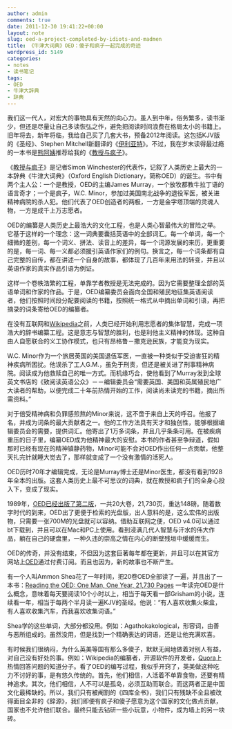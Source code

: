 ```yaml
---
author: admin
comments: true
date: 2011-12-30 19:41:22+00:00
layout: note
slug: oed-a-project-completed-by-idiots-and-madmen
title: 《牛津大词典》OED：傻子和疯子一起完成的奇迹
wordpress_id: 5149
categories:
- notes
- 读书笔记
tags:
- OED
- 牛津大辞典
- 辞典
---
```


我们这一代人，对宏大的事物具有天然的向心力。虽人到中年，俗务繁多，读书渐少，但还是尽量让自己多读恢弘之作，避免把阅读时间浪费在格局太小的书籍上。旧年将去，新年将临，我给自己买了几套大书，预备2012年阅读。这包括KJV版的《圣经》、Stephen Mitchell新翻译的《[伊利亚特](http://www.amazon.cn/The-Iliad-Homer/dp/1439163375/ref=sr_1_17?ie=UTF8&qid=1325304861&sr=8-17)》。不过，我在岁末读得最过瘾的一本书是[熊阿姨](http://www.auntbear.com/)推荐给我的《[教授与疯子](http://www.amazon.cn/教授与疯子-西蒙·温切斯特/dp/B002LIS1F0/ref=sr_1_1?ie=UTF8&qid=1325273639&sr=8-1)》。





《[教授与疯子](http://www.amazon.cn/教授与疯子-西蒙·温切斯特/dp/B002LIS1F0/ref=sr_1_1?ie=UTF8&qid=1325273639&sr=8-1)》是记者Simon Winchester的代表作，记叙了人类历史上最大的一本辞典《牛津大词典》（Oxford English Dictionary，简称OED）的诞生。书中有两个主人公：一个是教授，OED的主编James Murray，一个放牧都教牛拉丁语的语言奇才；一个是疯子，W.C. Minor，参加过美国南北战争的退役军医，被关进精神病院的杀人犯。他们代表了OED创造者的两极，一方是金字塔顶端的灵魂人物，一方是成千上万志愿者。





OED的编纂是人类历史上最浩大的文化工程，也是人类心智最伟大的冒险之举。它基于这样的一个理念：这一词典要囊括英语中的全部词汇。每一个单词，每一个细微的差别，每一个词义、拼法、读音上的差异，每一个词源发展的来历，更重要的是，每一词、每一义都必须援引英语作家们的例句。换言之，每一个词条都有自己完整的自传，都在讲述一个自身的故事，都体现了几百年来用法的转变，并且以英语作家的真实作品引语为例证。





这样一个卷帙浩繁的工程，单靠学者教授是无法完成的。因为它需要整理全部的英语单词和作家的作品。于是，OED编纂委员会面向全国和殖民地征集英语阅读者，他们按照时间段分配要阅读的书籍，按照统一格式从中摘出单词和引语，再把摘录的词条寄给OED的编纂者。





在没有互联网和[Wikipedia](http://www.wikipedia.org/)之前，人类已经开始利用志愿者的集体智慧，完成一项浩大的辞书编纂工程。这是意志与智慧的胜利，也是利他主义精神的体现。这种自由人自愿联合的义工协作模式，也只有昂格鲁－撒克逊民族，才能变为现实。





W.C. Minor作为一个旅居英国的美国退伍军医，一直被一种类似于受迫害狂的精神疾病所困扰。他误杀了工人G.M.，虽免于刑责，但还是被关进了刑事精神病院。阅读成为他救赎自己的唯一方式。而机缘巧合，使他看到了Murray发到全球英文书店的《致阅读英语公众》－－编辑委员会“需要英国、美国和英属殖民地广大读者的帮助，以便完成二十年前热情开始的工作，阅读尚未读完的书籍，摘出所需资料。”





对于倍受精神病和负罪感煎熬的Minor来说，这不啻于来自上天的呼召。他报了名，并成为词条的最大贡献者之一。他的工作方法具有天才和独创性，能够根据编辑委员会的需要，提供词汇。他寄出了1万多词条，并且几乎条条可用。在被疾病重压的日子里，编纂OED成为他精神最大的安慰。本书的作者甚至争辩道，假如那时已经有现在的精神镇静药物，Minor可能不会对OED作出任何一点贡献，他整天扎完针就睡大觉去了，那样就变成了一个没有激情的活死人。





OED历时70年才编辑完成，无论是Murray博士还是Minor医生，都没有看到1928年全本的出版。这套人类历史上最不可思议的词典，就在教授和疯子们的全身心投入下，变成了现实。





1989年，[OED已经出版了第二版](http://www.amazon.com/Oxford-English-Dictionary-vol-print/dp/0199573158/ref=sr_1_1?ie=UTF8&qid=1325305033&sr=8-1)，一共20大卷，21,730页，重达148磅。随着数字时代的到来，OED出了更便于检索的光盘版，出人意料的是，这么宏伟的出版物，只需要一张700M的光盘就可以容纳。借助互联网之便，OED v4.0可以通过bt下载到，并且可以在Mac和PC上使用。看到浸满几代人智慧与汗水的伟大作品，躺在自己的硬盘里，一种久违的崇高之情在内心的断壁残垣中缓缓而生。





OED的传奇，并没有结束，不但因为这套巨著每年都在更新，并且可以在其官方网站上[OED](http://www.oed.com/)通过付费订阅。而且也因为，新的故事也不断产生。





有一个人叫Ammon Shea花了一年时间，把20卷OED全部读了一遍，并且出了一本书：[Reading the OED: One Man, One Year, 21,730 Pages](http://amazon.com/dp/B001ANYCBO) 一年读完OED是什么概念，意味着每天要阅读10个小时以上，相当于每天看一部Grisham的小说，连续看一年，相当于每两个半月读一遍KJV的圣经。他说：“有人喜欢收集火柴盒，有人喜欢收集汽车，而我喜欢收集词语。”





Shea学的这些单词，大部分都没用。例如：Agathokakological，形容词，由善与恶所组成的。虽然没用，但是找到一个精确表达的词语，还是让他充满欢喜。





有时候我们很纳闷，为什么英美等国有那么多傻子，默默无闻地做着对别人有益，对自己没有好处的事。例如：Wikipedia的编纂者，开源软件的开发者，[Quora](http://www.quora.com/)上热情回答问题的知道分子。看了OED的编写过程，我似乎开窍了，英美做这种吃力不讨好的事，是有悠久传统的。首先，他们相信，人活着不单靠食物，还要有精神追求。其次，他们相信，人不可以是孤岛，必须互助而联合。而这两者正是中国文化最稀缺的。所以，我们只有被阉割的《四库全书》，我们只有残缺不全且被改得面目全非的《辞源》，我们即便有疯子和傻子愿意为这个国家的文化做点贡献，国家也不允许他们联合。最终只能去钻研一些小玩意，小物件，成为墙上的另一块砖。
